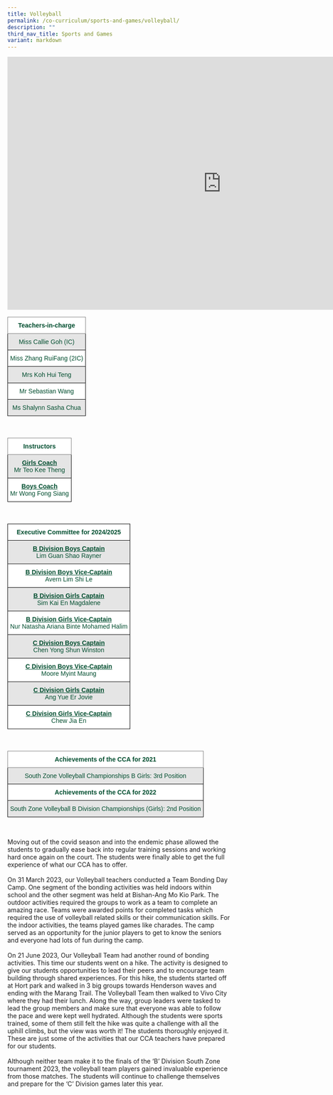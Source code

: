 ```yaml
---
title: Volleyball
permalink: /co-curriculum/sports-and-games/volleyball/
description: ""
third_nav_title: Sports and Games
variant: markdown
---
```

<iframe allowfullscreen="true" height="569" width="960" frameborder="0" src="https://docs.google.com/presentation/d/e/2PACX-1vQ0gz_P21EBF6YTiK7t4wgO1NHuR76JS9Dj7mK0zcHgK3w4FP1UrKbs5mCVoZzzmFwAKXs72f5Ko4Tw/embed?start=true&amp;loop=true&amp;delayms=3000"></iframe>

<br>

<style type="text/css">
.tg  {border-collapse:collapse;border-spacing:0;}
.tg td{border-color:black;border-style:solid;border-width:1px;font-family:Arial, sans-serif;font-size:14px;
  overflow:hidden;padding:10px 5px;word-break:normal;}
.tg th{border-color:black;border-style:solid;border-width:1px;font-family:Arial, sans-serif;font-size:14px;
  font-weight:normal;overflow:hidden;padding:10px 5px;word-break:normal;}
.tg .tg-mwif{background-color:#FFF;border-color:inherit;color:#004D2E;font-weight:bold;text-align:center;vertical-align:top}
.tg .tg-bapb{background-color:#E5E5E5;color:#004D2E;text-align:center;vertical-align:middle}
.tg .tg-wpup{background-color:#FFF;color:#004D2E;text-align:center;vertical-align:middle}
</style>
<table class="tg">
<thead>
  <tr>
    <th class="tg-mwif">Teachers-in-charge<br></th>
  </tr>
</thead>
<tbody>
  <tr>
    <td class="tg-bapb">Miss Callie Goh (IC)<br></td>
  </tr>
  <tr>
    <td class="tg-wpup">Miss Zhang RuiFang (2IC)<br></td>
  </tr>
  <tr>
    <td class="tg-bapb">Mrs Koh Hui Teng<br></td>
  </tr>
  <tr>
    <td class="tg-wpup">Mr Sebastian Wang<br></td>
  </tr>
  <tr>
    <td class="tg-bapb">Ms Shalynn Sasha Chua<br></td>
  </tr>
  
</tbody>
</table>
<br>
<style type="text/css">
.tg  {border-collapse:collapse;border-spacing:0;}
.tg td{border-color:black;border-style:solid;border-width:1px;font-family:Arial, sans-serif;font-size:14px;
  overflow:hidden;padding:10px 5px;word-break:normal;}
.tg th{border-color:black;border-style:solid;border-width:1px;font-family:Arial, sans-serif;font-size:14px;
  font-weight:normal;overflow:hidden;padding:10px 5px;word-break:normal;}
.tg .tg-mwif{background-color:#FFF;border-color:inherit;color:#004D2E;font-weight:bold;text-align:center;vertical-align:top}
.tg .tg-ywyw{background-color:#E5E5E5;color:#004D2E;font-weight:bold;text-align:center;text-decoration:underline;vertical-align:top}
.tg .tg-frvs{background-color:#FFF;color:#004D2E;font-weight:bold;text-align:center;text-decoration:underline;vertical-align:top}
</style>
<table class="tg">
<thead>
  <tr>
    <th class="tg-mwif">Instructors<br></th>
  </tr>
</thead>
<tbody>
  <tr>
    <td class="tg-bapb"><b><u>Girls Coach</u></b><br><span style="font-weight:400;color:#004D2E">Mr Teo Kee Theng</span></td>
  </tr>
  <tr>
    <td class="tg-wpup"><b><u>Boys Coach</u></b><br><span style="font-weight:400;color:#004D2E">Mr Wong Fong Siang </span></td>
  </tr>
</tbody>
</table>
<br>
<style type="text/css">
.tg  {border-collapse:collapse;border-spacing:0;}
.tg td{border-color:black;border-style:solid;border-width:1px;font-family:Arial, sans-serif;font-size:14px;
  overflow:hidden;padding:10px 5px;word-break:normal;}
.tg th{border-color:black;border-style:solid;border-width:1px;font-family:Arial, sans-serif;font-size:14px;
  font-weight:normal;overflow:hidden;padding:10px 5px;word-break:normal;}
.tg .tg-avji{background-color:#FFF;color:#004D2E;font-weight:bold;text-align:center;vertical-align:top}
.tg .tg-ywyw{background-color:#E5E5E5;color:#004D2E;font-weight:bold;text-align:center;text-decoration:underline;vertical-align:top}
.tg .tg-frvs{background-color:#FFF;color:#004D2E;font-weight:bold;text-align:center;text-decoration:underline;vertical-align:top}
</style>
<table class="tg">
<thead>
  <tr>
    <th class="tg-avji">Executive Committee for 2024/2025<br></th>
  </tr>
</thead>
<tbody>
  <tr>
    <td class="tg-bapb"><b><u>B Division Boys Captain</u></b><br><span style="font-weight:400;color:#004D2E">Lim Guan Shao Rayner</span></td>
  </tr>
  <tr>
    <td class="tg-wpup"><b><u>B Division Boys Vice-Captain</u></b><br><span style="font-weight:400;color:#004D2E">Avern Lim Shi Le</span></td>
  </tr>
  <tr>
    <td class="tg-bapb"><b><u>B Division Girls Captain</u></b><br><span style="font-weight:400;color:#004D2E">Sim Kai En Magdalene</span></td>
  </tr>
  <tr>
    <td class="tg-wpup"><b><u>B Division Girls Vice-Captain</u></b><br><span style="font-weight:400;color:#004D2E">Nur Natasha Ariana Binte Mohamed Halim</span></td>
  </tr>
  <tr>
    <td class="tg-bapb"><b><u>C Division Boys Captain</u></b><br><span style="font-weight:400;color:#004D2E">Chen Yong Shun Winston</span></td>
  </tr>
  <tr>
    <td class="tg-wpup"><b><u>C Division Boys Vice-Captain</u></b><br><span style="font-weight:400;color:#004D2E">Moore Myint Maung</span></td>
  </tr>
  <tr>
    <td class="tg-bapb"><b><u>C Division Girls Captain</u></b><br><span style="font-weight:400;color:#004D2E">Ang Yue Er Jovie</span></td>
  </tr>
  <tr>
    <td class="tg-wpup"><b><u>C Division Girls Vice-Captain</u></b><br><span style="font-weight:400;color:#004D2E">Chew Jia En</span></td>
  </tr>
</tbody>
</table>
<br>
<style type="text/css">
.tg  {border-collapse:collapse;border-spacing:0;}
.tg td{border-color:black;border-style:solid;border-width:1px;font-family:Arial, sans-serif;font-size:14px;
  overflow:hidden;padding:10px 5px;word-break:normal;}
.tg th{border-color:black;border-style:solid;border-width:1px;font-family:Arial, sans-serif;font-size:14px;
  font-weight:normal;overflow:hidden;padding:10px 5px;word-break:normal;}
.tg .tg-mwif{background-color:#FFF;border-color:inherit;color:#004D2E;font-weight:bold;text-align:center;vertical-align:top}
.tg .tg-bapb{background-color:#E5E5E5;color:#004D2E;text-align:center;vertical-align:middle}
.tg .tg-avji{background-color:#FFF;color:#004D2E;font-weight:bold;text-align:center;vertical-align:top}
</style>
<table class="tg">
<thead>
  <tr>
    <th class="tg-mwif">Achievements of the CCA for 2021<br></th>
  </tr>
</thead>
<tbody>
  <tr>
    <td class="tg-bapb">South Zone Volleyball Championships B Girls: 3rd Position<br></td>
  </tr>
  <tr>
    <td class="tg-avji">Achievements of the CCA for 2022<br></td>
  </tr>
  <tr>
    <td class="tg-bapb">South Zone Volleyball B Division Championships (Girls): 2nd Position</td>
  </tr>
</tbody>
</table>
<br>



Moving out of the covid season and into the endemic phase allowed the students to gradually ease back into regular training sessions and working hard once again on the court. The students were finally able to get the full experience of what our CCA has to offer.<br><br>
On 31 March 2023, our Volleyball teachers conducted a Team Bonding Day Camp. One segment of the bonding activities was held indoors within school and the other segment was held at Bishan-Ang Mo Kio Park. The outdoor activities required the groups to work as a team to complete an amazing race. Teams were awarded points for completed tasks which required the use of volleyball related skills or their communication skills. For the indoor activities, the teams played games like charades. The camp served as an opportunity for the junior players to get to know the seniors and everyone had lots of fun during the camp.<br><br> 
On 21 June 2023, Our Volleyball Team had another round of bonding activities. This time our students went on a hike. The activity is designed to give our students opportunities to lead their peers and to encourage team building through shared experiences. For this hike, the students started off at Hort park and walked in 3 big groups towards Henderson waves and ending with the Marang Trail. The Volleyball Team then walked to Vivo City where they had their lunch. Along the way, group leaders were tasked to lead the group members and make sure that everyone was able to follow the pace and were kept well hydrated. Although the students were sports trained, some of them still felt the hike was quite a challenge with all the uphill climbs, but the view was worth it! The students thoroughly enjoyed it. These are just some of the activities that our CCA teachers have prepared for our students.<br><br>
Although neither team make it to the finals of the ‘B’ Division South Zone tournament 2023, the volleyball team players gained invaluable experience from those matches. The students will continue to challenge themselves and prepare for the ‘C’ Division games later this year.